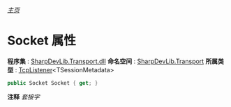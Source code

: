###### [主页](./Index.md "主页")
# Socket 属性
**程序集** : [SharpDevLib.Transport.dll](./SharpDevLib.Transport.assembly.md "SharpDevLib.Transport.dll")
**命名空间** : [SharpDevLib.Transport](./SharpDevLib.Transport.namespace.md "SharpDevLib.Transport")
**所属类型** : [TcpListener](./SharpDevLib.Transport.TcpListener.1.md "TcpListener")\<TSessionMetadata\>
``` csharp
public Socket Socket { get; }
```
**注释**
*套接字*

